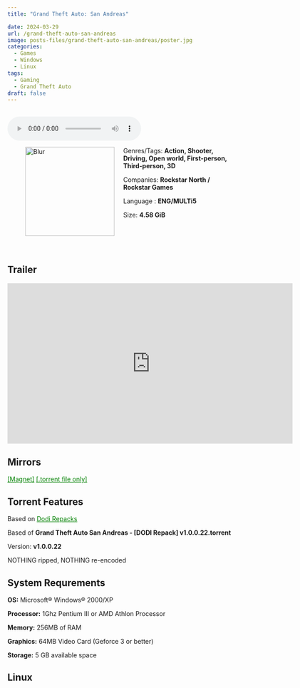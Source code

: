 ```yaml
---
title: "Grand Theft Auto: San Andreas"

date: 2024-03-29
url: /grand-theft-auto-san-andreas
image: posts-files/grand-theft-auto-san-andreas/poster.jpg
categories:
  - Games
  - Windows
  - Linux
tags:
  - Gaming
  - Grand Theft Auto
draft: false
---
```

##
<style>
  body.dark-mode,
  body.dark-mode main * {
    background: url('/posts-files/grand-theft-auto-san-andreas/background.webp') center center fixed no-repeat;
    background-size: 100% 100%;
    background-size: cover;
    color: #f5f5f5;
  }
</style>
<script>
    document.addEventListener('DOMContentLoaded', function () {
        var body = document.body;
        var switcher = document.querySelector('.js-toggle');
                body.classList.add('dark-mode');
                // Save user preference in storage
                localStorage.setItem('darkMode', 'true');
            
        });
</script>

<audio controls autoplay>
  <source src="/posts-files/grand-theft-auto-san-andreas/music.mp3" type="audio/mp3">
  Your browser does not support the audio tag.
</audio>


<figure style="float: left; margin-right: 20px;">
  <img src="/posts-files/grand-theft-auto-san-andreas/poster.jpg" alt="Blur" style="width: 200px;">
</figure>

Genres/Tags: **Action, Shooter, Driving, Open world, First-person, Third-person, 3D**

Companies: **Rockstar North / Rockstar Games**

Language : **ENG/MULTi5**

Size: **4.58 GiB**
# ⠀

## Trailer
<iframe width="640" height="360" src="https://www.youtube.com/embed/C5gHwgtJpf8" title="GTA 6 Trailer but it&#39;s GTA San Andreas" frameborder="0" allow="accelerometer; autoplay; clipboard-write; encrypted-media; gyroscope; picture-in-picture; web-share" referrerpolicy="strict-origin-when-cross-origin" allowfullscreen></iframe>

## Mirrors
<a href="magnet:?xt=urn:btih:K4EAVYPRA3DRR6L7IXWED6HC7LS2TECP&dn=Grand%20Theft%20Auto%20San%20Andreas" style="color: green;">[Magnet]</a>
<a href="https://www.dropbox.com/scl/fi/vr5mlhu3cxlso8m9duvm9/Grand-Theft-Auto-San-Andreas.torrent?rlkey=r8hrfwcpm4k37y8ri2t8sd4pw&st=8qo1kxn5&dl=1" style="color: green;">[.torrent file only]</a>

## Torrent Features
Based on <a href="https://dodi-repacks.site/1001-grand-theft-auto-san-andreas-v1-0-0-22-multi5-dodi-repack" style="color: green;">Dodi Repacks</a>

Based of **Grand Theft Auto San Andreas - [DODI Repack] v1.0.0.22.torrent**

Version: **v1.0.0.22**

NOTHING ripped, NOTHING re-encoded

## System Requrements
**OS:** Microsoft® Windows® 2000/XP

**Processor:** 1Ghz Pentium III or AMD Athlon Processor

**Memory:** 256MB of RAM

**Graphics:** 64MB Video Card (Geforce 3 or better)

**Storage:** 5 GB available space

## Linux
